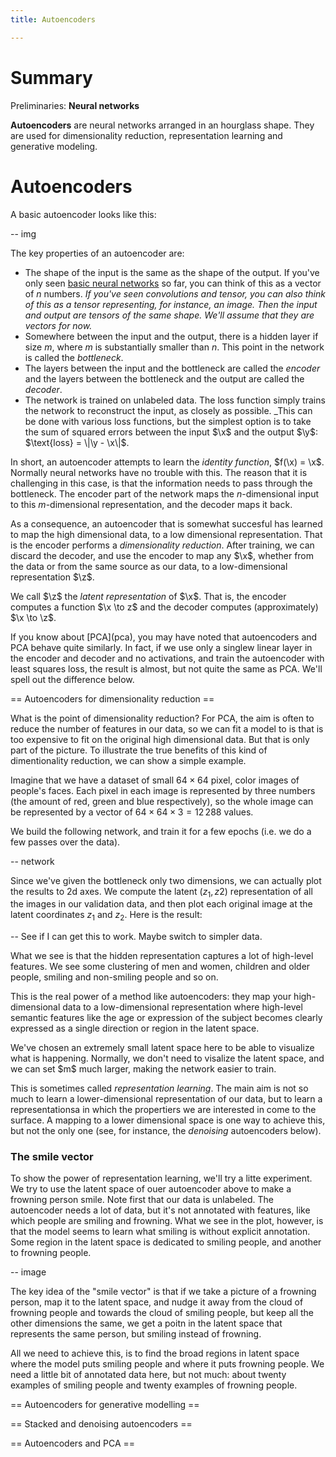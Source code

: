 ```yaml
--- 
title: Autoencoders

---
```


# Summary 

Preliminaries:
**Neural networks**

**Autoencoders** are neural networks arranged in an hourglass shape. They are used for dimensionality reduction, representation learning and generative modeling.

# Autoencoders

A basic autoencoder looks like this:

-- img

The key properties of an autoencoder are:
* The shape of the input is the same as the shape of the output. If you've only seen [basic neural networks](/neural-networks) so far, you can think of this as a vector of $n$ numbers. _If you've seen convolutions and tensor, you can also think of this as a tensor representing, for instance, an image. Then the input and output are tensors of the same shape. We'll assume that they are vectors for now._
* Somewhere between the input and the output, there is a hidden layer if size $m$, where $m$ is substantially smaller than $n$. This point in the network is called the _bottleneck_.
* The layers between the input and the bottleneck are called the _<span class="rc">encoder</span>_ and the layers between the bottleneck and the output are called the _<span class="gc">decoder</span>_.
* The network is trained on unlabeled data. The loss function simply trains the network to reconstruct the input, as closely as possible. _This can be done with various loss functions, but the simplest option is to take the sum of squared errors between the input $\x$ and the output $\y$: $\text{loss} = \|\y - \x\|$.

In short, an autoencoder attempts to learn the _identity function_, $f(\x) = \x$. Normally neural networks have no trouble with this. The reason that it is challenging in this case, is that the information needs to pass through the bottleneck. The <span class="rc">encoder</span> part of the network maps the $n$-dimensional input to this $m$-dimensional representation, and the <span class="gc">decoder</span> maps it back. 

As a consequence, an autoencoder that is somewhat succesful has learned to map the high dimensional data, to a low dimensional representation. That is the encoder performs a _dimensionality reduction_. After training, we can discard the decoder, and use the encoder to map any $\x$, whether from the data or from the same source as our data, to a low-dimensional representation $\z$. 

We call $\z$ the _latent representation_ of $\x$. That is, the encoder computes a function $\x \to z$ and the decoder computes (approximately) $\x \to \z$.

<div clas="aside" markdown="1">
  If you know about [PCA](pca), you may have noted that autoencoders and PCA behave quite similarly. In fact, if we use only a singlew linear layer in the encoder and decoder and no activations, and train the autoencoder with least squares loss, the result is almost, but not quite the same as PCA. We'll spell out the difference below.
</div>

== Autoencoders for dimensionality reduction ==

What is the point of dimensionality reduction? For PCA, the aim is often to reduce the number of features in our data, so we can fit a model to is that is too expensive to fit on the original high dimensional data. But that is only part of the picture. To illustrate the true benefits of this kind of dimentionality reduction, we can show a simple example.

Imagine that we have a dataset of small $64 \times 64$ pixel, color images of people's faces. Each pixel in each image is represented by three numbers (the amount of red, green and blue respectively), so the whole image can be represented by a vector of $64 \times 64 \times 3 =12\,288$ values.

We build the following network, and train it for a few epochs (i.e. we do a few passes over the data).

-- network

Since we've given the bottleneck only two dimensions, we can actually plot the results to 2d axes. We compute the latent $(z_1, z2)$ representation of all the images in our validation data, and then plot each original image at the latent coordinates $z_1$ and $z_2$. Here is the result:

-- See if I can get this to work. Maybe switch to simpler data.

What we see is that the hidden representation captures a lot of high-level features. We see some clustering of men and women, children and older people, smiling and non-smiling people and so on. 

This is the real power of a method like autoencoders: they map your high-dimensional data to a low-dimensional representation where high-level semantic features like the age or expression of the subject becomes clearly expressed as a single direction or region in the latent space.

<div class="aside"> We've chosen an extremely small latent space here to be able to visualize what is happening. Normally, we don't need to visalize the latent space, and we can set $m$ much larger, making the network easier to train.
</div>

This is sometimes called _representation learning_. The main aim is not so much to learn a lower-dimensional representation of our data, but to learn a representationsa in which the propertiers we are interested in come to the surface. A mapping to a lower dimensional space is one way to achieve this, but not the only one (see, for instance, the _denoising_ autoencoders below).


### The smile vector

To show the power of representation learning, we'll try a litte experiment. We try to use the latent space of ouer autoencoder above to make a frowning person smile. Note first that our data is unlabeled. The autoencoder needs a lot of data, but it's not annotated with features, like which people are smiling and frowning. What we see in the plot, however, is that the model seems to learn what smiling is without explicit annotation. Some region in the latent space is dedicated to smiling people, and another to frowning people.

-- image

The key idea of the "smile vector" is that if we take a picture of a frowning person, map it to the latent space, and nudge it away from the cloud of frowning people and towards the cloud of smiling people, but keep all the other dimensions the same, we get a poitn in the latent space that represents the same person, but smiling instead of frowning.

All we need to achieve this, is to find the broad regions in latent space where the model puts smiling people and where it puts frowning people. We need a little bit of annotated data here, but not much: about twenty examples of smiling people and twenty examples of frowning people.





== Autoencoders for generative modelling ==


== Stacked and denoising autoencoders ==






== Autoencoders and PCA ==




